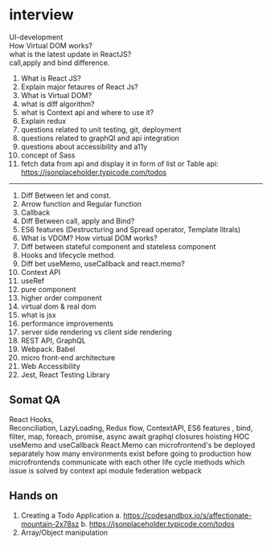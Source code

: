 # interview
UI-development<br/>
How Virtual DOM works?<br/>
what is the latest update in ReactJS?<br/>
call,apply and bind difference.<br/>

1. What is React JS?
2. Explain major fetaures of React Js?
3. What is Virtual DOM?
4. what is diff algorithm?
5. what is Context api and where to use it?
6. Explain redux
7. questions related to unit testing, git, deployment
8. questions related to graphQl and api integration
9. questions about accessibility and a11y
10. concept of Sass
11. fetch data from api and display it in form of list or Table
   api: https://jsonplaceholder.typicode.com/todos

----------
1)	Diff Between let and const.
2)	Arrow function and Regular function 
3)	Callback 
4)	Diff Between call, apply and Bind?
5)	ES6 features (Destructuring and Spread operator, Template litrals)
6)	What is VDOM? How virtual DOM works?
7)	Diff between stateful component and stateless component 
8)	Hooks and lifecycle method.
9)	Diff bet useMemo, useCallback and react.memo?
10)	Context API
11)	useRef
12)	pure component
13)	higher order component
14)	virtual dom & real dom
15)	what is jsx
16)	performance improvements
17)	server side rendering vs client side rendering
18)	REST API, GraphQL
19)	Webpack. Babel
20)	micro front-end architecture
21)	Web Accessibility
22)	Jest, React Testing Library

Somat QA
---------
React Hooks,  
Reconciliation, 
LazyLoading, 
Redux flow, 
ContextAPI, 
ES6 features ,
bind, 
filter, 
map, 
foreach, 
promise, 
async await
graphql
closures
hoisting
HOC
useMemo and useCallback
React.Memo
can microfrontend's be deployed separately
how many environments exist before going to production
how microfrontends communicate with each other
life cycle methods
which issue is solved by context api
module federation
webpack


Hands on 
---------
1.	Creating a Todo Application 
a.	https://codesandbox.io/s/affectionate-mountain-2x78sz 
b.	https://jsonplaceholder.typicode.com/todos
2.	Array/Object manipulation






